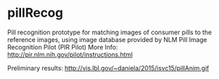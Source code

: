 # pillRecog
Pill recognition prototype for matching images of consumer pills to the reference images, using image database provided by NLM Pill Image Recognition Pilot (PIR Pilot) 
More Info: http://pir.nlm.nih.gov/pilot/instructions.html

Preliminary results:
http://vis.lbl.gov/~daniela/2015/isvc15/pillAnim.gif
